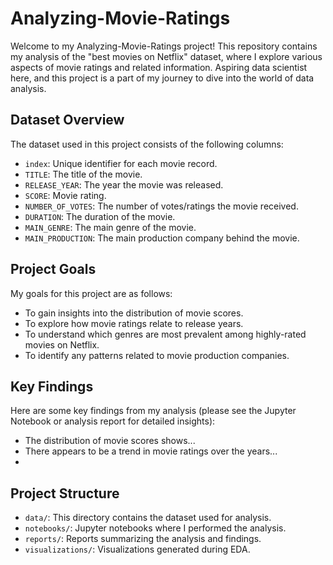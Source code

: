 # Analyzing-Movie-Ratings

Welcome to my Analyzing-Movie-Ratings project! This repository contains my analysis of the "best movies on Netflix" dataset, where I explore various aspects of movie ratings and related information. Aspiring data scientist here, and this project is a part of my journey to dive into the world of data analysis.

## Dataset Overview

The dataset used in this project consists of the following columns:
- `index`: Unique identifier for each movie record.
- `TITLE`: The title of the movie.
- `RELEASE_YEAR`: The year the movie was released.
- `SCORE`: Movie rating.
- `NUMBER_OF_VOTES`: The number of votes/ratings the movie received.
- `DURATION`: The duration of the movie.
- `MAIN_GENRE`: The main genre of the movie.
- `MAIN_PRODUCTION`: The main production company behind the movie.

## Project Goals

My goals for this project are as follows:
- To gain insights into the distribution of movie scores.
- To explore how movie ratings relate to release years.
- To understand which genres are most prevalent among highly-rated movies on Netflix.
- To identify any patterns related to movie production companies.

## Key Findings

Here are some key findings from my analysis (please see the Jupyter Notebook or analysis report for detailed insights):
- The distribution of movie scores shows...
- There appears to be a trend in movie ratings over the years...
- 

## Project Structure

- `data/`: This directory contains the dataset used for analysis.
- `notebooks/`: Jupyter notebooks where I performed the analysis.
- `reports/`: Reports summarizing the analysis and findings.
- `visualizations/`: Visualizations generated during EDA.

